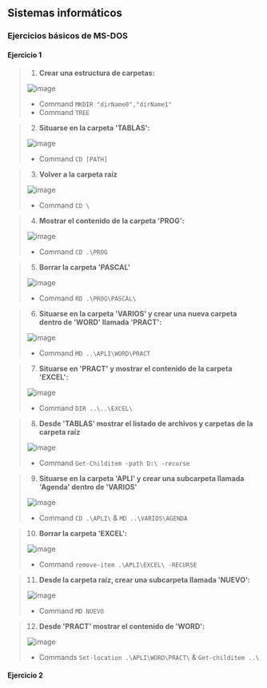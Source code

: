 ## Sistemas informáticos
### Ejercicios básicos de MS-DOS

#### Ejercicio 1
> 1. **Crear una estructura de carpetas:**
> 
> ![image](https://user-images.githubusercontent.com/77643882/159536903-d2f84105-e72c-423e-b4a2-a4a9020acfd1.png)
> 
> - Command `MKDIR "dirName0","dirName1"`
> - Command `TREE`

> 2. **Situarse en la carpeta 'TABLAS':**
> 
> ![image](https://user-images.githubusercontent.com/77643882/159545070-17ea55ed-9d7a-4062-8a43-f83b6980bebe.png)
>
> - Command `CD [PATH]`

> 3. **Volver a la carpeta raíz**
> 
> ![image](https://user-images.githubusercontent.com/77643882/159550441-aabc6739-8b65-4698-a3d6-a79a89ca5119.png)
>
> - Command `CD \`

> 4. **Mostrar el contenido de la carpeta 'PROG':**
>
> ![image](https://user-images.githubusercontent.com/77643882/159551524-b40defa5-6a5f-4d49-a00f-f4c76a67e6d2.png)
>
> - Command `CD .\PROG`

> 5. **Borrar la carpeta 'PASCAL'**
> 
> ![image](https://user-images.githubusercontent.com/77643882/159552314-beca5865-64d4-47ab-8cf7-24e59975c982.png)
>
> - Command `RD .\PROG\PASCAL\`

> 6. **Situarse en la carpeta 'VARIOS' y crear una nueva carpeta dentro de 'WORD' llamada 'PRACT':**
> 
> ![image](https://user-images.githubusercontent.com/77643882/159553702-9fdb2393-78b6-4957-877b-0cd5af1d2f31.png)
>
> - Command `MD ..\APLI\WORD\PRACT`

> 7. **Situarse en 'PRACT' y mostrar el contenido de la carpeta 'EXCEL':**
> 
> ![image](https://user-images.githubusercontent.com/77643882/159554561-a5b620b7-712a-41f0-9cda-4891d2c2e3c8.png)
>
> - Command `DIR ..\..\EXCEL\`

> 8. **Desde 'TABLAS' mostrar el listado de archivos y carpetas de la carpeta raíz**
> 
> ![image](https://user-images.githubusercontent.com/77643882/159557825-e063dd69-ff19-4472-9bdd-52e721f8c974.png)
>
> - Command `Get-Childitem -path D:\ -recurse`

> 9. **Situarse en la carpeta 'APLI' y crear una subcarpeta llamada 'Agenda' dentro de 'VARIOS'**
>
> ![image](https://user-images.githubusercontent.com/77643882/159559292-812f322d-aa86-49bc-ae71-7bfdc0962230.png)
>
> - Command `CD .\APLI\` & `MD ..\VARIOS\AGENDA`

> 10. **Borrar la carpeta 'EXCEL':**
>
> ![image](https://user-images.githubusercontent.com/77643882/159561418-8ceb74a8-897d-435d-8e17-805a00dab25b.png)
> 
> - Command `remove-item .\APLI\EXCEL\ -RECURSE`

> 11. **Desde la carpeta raíz, crear una subcarpeta llamada 'NUEVO':**
>
> ![image](https://user-images.githubusercontent.com/77643882/159562153-94a22379-10b9-473e-a205-1c7a5c82c755.png)
> 
> - Command `MD NUEVO`

> 12. **Desde 'PRACT' mostrar el contenido de 'WORD':**
> 
> ![image](https://user-images.githubusercontent.com/77643882/159564591-572d2b3a-6a5b-4f6d-b507-7047a179a82b.png)
>
> - Commands `Set-location .\APLI\WORD\PRACT\` & `Get-childitem ..\`

#### Ejercicio 2
> 
>
>
>
> 
>
>
>
